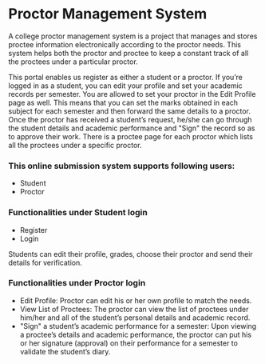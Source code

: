 # Proctor Management System

A college proctor management system is a project that manages and stores proctee information electronically according to the proctor needs. This system helps both the proctor and proctee to keep a constant track of all the proctees under a particular proctor.

This portal enables us register as either a student or a proctor. If you’re logged in as a student, you can edit your profile and set your academic records per semester. You are allowed to set your proctor in the Edit Profile page as well. This means that you can set the marks obtained in each subject for each semester and then forward the same details to a proctor. Once the proctor has received a student’s request, he/she can go through the student details and academic performance and "Sign" the record so as to approve their work. There is a proctee page for each proctor which lists all the proctees under a specific proctor.

### This online submission system supports following users:
- Student
- Proctor

### Functionalities under Student login
- Register
- Login

Students can edit their profile, grades, choose their proctor and send their details for verification.

### Functionalities under Proctor login

- Edit Profile: Proctor can edit his or her own profile to match the needs.
- View List of Proctees: The proctor can view the list of proctees under him/her and all of the student’s personal details and academic record.
- "Sign" a student’s academic performance for a semester: Upon viewing a proctee’s details and academic performance, the proctor can put his or her signature (approval) on their performance for a semester to validate the student’s diary.
